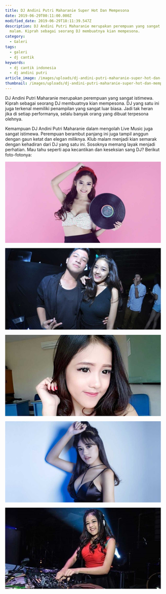 ```yaml
---
title: DJ Andini Putri Maharanie Super Hot Dan Mempesona
date: 2019-06-29T00:11:00.000Z
modified_date: 2019-06-29T18:11:39.547Z
description: DJ Andini Putri Maharanie merupakan perempuan yang sangat istimewa dalam dunia
  malam. Kiprah sebagai seorang DJ membuatnya kian mempesona.
category:
  - Galeri
tags:
  - galeri
  - dj cantik
keywords:
  - dj cantik indonesia
  - dj andini putri
article_image: /images/uploads/dj-andini-putri-maharanie-super-hot-dan-mempesona-3.jpg
thumbnail: /images/uploads/dj-andini-putri-maharanie-super-hot-dan-mempesona-3-002.jpg
---
```

DJ Andini Putri Maharanie merupakan perempuan yang sangat istimewa. Kiprah sebagai seorang DJ membuatnya kian mempesona. DJ yang satu ini juga terkenal memiliki penampilan yang sangat luar biasa. Jadi tak heran jika di setiap performanya, selalu banyak orang yang dibuat terpesona olehnya.

Kemampuan DJ Andini Putri Maharanie dalam mengolah Live Music juga sangat istimewa. Perempuan berambut panjang ini juga tampil anggun dengan gaun ketat dan elegan miliknya. Klub malam menjadi kian semarak dengan kehadiran dari DJ yang satu ini. Sosoknya memang layak menjadi perhatian. Mau tahu seperti apa kecantikan dan keseksian sang DJ? Berikut foto-fotonya:

![DJ Andini Putri Maharanie Super Hot Dan Mempesona](/images/uploads/dj-andini-putri-maharanie-super-hot-dan-mempesona-3.jpg)

![DJ Andini Putri Maharanie Super Hot Dan Mempesona](/images/uploads/dj-andini-putri-maharanie-super-hot-dan-mempesona-5.jpg)

![DJ Andini Putri Maharanie Super Hot Dan Mempesona](/images/uploads/dj-andini-putri-maharanie-super-hot-dan-mempesona-4.jpg)

![DJ Andini Putri Maharanie Super Hot Dan Mempesona](/images/uploads/dj-andini-putri-maharanie-super-hot-dan-mempesona-1.jpg)

![DJ Andini Putri Maharanie Super Hot Dan Mempesona](/images/uploads/dj-andini-putri-maharanie-super-hot-dan-mempesona-2.jpg)
